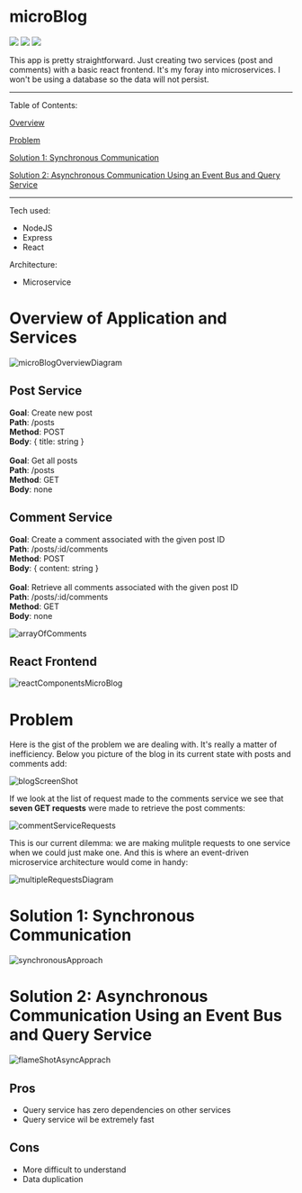 # microBlog


![](https://img.shields.io/badge/API-REST-informational?style=flat&logo=<jose>&logoColor=white&color=99ffff)
![](https://img.shields.io/badge/architecture-eventDriven-informational?style=flat&logo=<jose>&logoColor=white&color=99ffff)
![](https://img.shields.io/badge/architecture-microservice-informational?style=flat&logo=<jose>&logoColor=white&color=99ffff)

This app is pretty straightforward. Just creating two services (post and comments) with a basic react frontend. It's my foray into microservices. I won't be using a database so the data will not persist.

---

Table of Contents:

[Overview](#overview)

[Problem](#problem) 

[Solution 1: Synchronous Communication](#solution1)


[Solution 2: Asynchronous Communication Using an Event Bus and Query Service](#solution2)

---

Tech used:

-   NodeJS
-   Express
-   React

Architecture:

-  Microservice

# Overview of Application and Services <a name="overview"></a> 

![microBlogOverviewDiagram](https://user-images.githubusercontent.com/50179896/126586144-415f1776-62e6-41c2-966a-534d464d48ec.png)

## Post Service

**Goal**: Create new post\
**Path**: /posts\
**Method**: POST\
**Body**: { title: string }\
\
**Goal**: Get all posts\
**Path**: /posts\
**Method**: GET\
**Body**: none

## Comment Service

**Goal**: Create a comment associated with the given post ID\
**Path**: /posts/:id/comments\
**Method**: POST\
**Body**: { content: string }\
\
**Goal**: Retrieve all comments associated with the given post ID\
**Path**: /posts/:id/comments\
**Method**: GET\
**Body**: none

![arrayOfComments](https://user-images.githubusercontent.com/50179896/126585550-992e07e7-a6e9-4c23-bbbe-cc328e89c47a.png)

## React Frontend

![reactComponentsMicroBlog](https://user-images.githubusercontent.com/50179896/126728957-e692f82e-d803-4665-afa1-bdc9da390d16.png)

# Problem <a name="problem"></a> 

Here is the gist of the problem we are dealing with. It's really a matter of inefficiency. Below you picture of the blog in its current state with posts and comments add:

![blogScreenShot](https://user-images.githubusercontent.com/50179896/126859009-139e362c-c67e-4c2b-8762-125701ad7d89.png)

If we look at the list of request made to the comments service we see that **seven GET requests** were made to retrieve the post comments:

![commentServiceRequests](https://user-images.githubusercontent.com/50179896/126859012-b628a0a7-49e8-4d57-a96b-83835260644a.png)

This is our current dilemma: we are making mulitple requests to one service when we could just make one. And this is where an event-driven microservice architecture would come in handy:

![multipleRequestsDiagram](https://user-images.githubusercontent.com/50179896/126859014-4bfd86ed-88ac-480c-86d0-4c98740faf07.png)

# Solution 1: Synchronous Communication <a name="solution1"></a>

![synchronousApproach](https://user-images.githubusercontent.com/50179896/126860737-c3746487-ace7-4cc0-a4d0-b5d2b0999051.png)

# Solution 2: Asynchronous Communication Using an Event Bus and Query Service <a name="solution2"></a>

![flameShotAsyncApprach](https://user-images.githubusercontent.com/50179896/126861569-96516526-45ba-4799-9dbb-ade0e15435cb.png)

## Pros
- Query service has zero dependencies on other services
- Query service wil be extremely fast

## Cons
- More difficult to understand
- Data duplication
